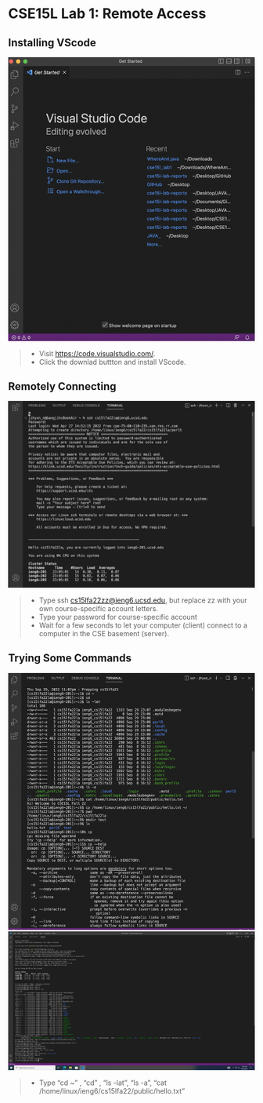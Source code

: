 # CSE15L Lab 1: Remote Access

## Installing VScode
![Image](1screenshot1.png)
> * Visit https://code.visualstudio.com/.
> * Click the downlad buttton and install VScode.

## Remotely Connecting
![image](1screenshot2.png)

> * Type ssh cs15lfa22zz@ieng6.ucsd.edu, but replace zz with your own course-specific account letters.
> * Type your password for course-specific account
> * Wait for a few seconds to let your computer (client) connect to a computer in the CSE basement (server).

## Trying Some Commands
![image](1screenshot3_1.png)
![image](1screenshot3_2.png)

> * Type “cd ~” , “cd” , “ls -lat”, “ls -a”, “cat /home/linux/ieng6/cs15lfa22/public/hello.txt” 
